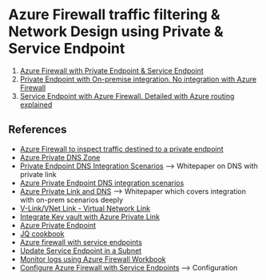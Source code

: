 # Azure Firewall traffic filtering & Network Design using Private & Service Endpoint

1. [Azure Firewall with Private Endpoint & Service Endpoint](azfw-pep-readme.md)
2. [Private Endpoint with On-premise integration. No integration with Azure Firewall](pep-on-prem-readme.md)
3. [Service Endpoint with Azure Firewall. Detailed with Azure routing explained](azfw-sep-route-readme.md)

## References
* [Azure Firewall to inspect traffic destined to a private endpoint](https://docs.microsoft.com/en-us/azure/private-link/inspect-traffic-with-azure-firewall)
* [Azure Private DNS Zone](https://docs.microsoft.com/en-us/azure/dns/private-dns-overview)
* [Private Endpoint DNS Integration Scenarios](https://github.com/dmauser/PrivateLink/tree/master/DNS-Integration-Scenarios) --> Whitepaper on DNS with private link
* [Azure Private Endpoint DNS integration scenarios](https://docs.microsoft.com/en-us/azure/private-link/private-endpoint-dns#dns-configuration-scenarios)
* [Azure Private Link and DNS](https://bloggerz.cloud/2020/12/18/azure-private-link-and-dns/) --> Whitepaper which covers integration with on-prem scenarios deeply
* [V-Link/VNet Link - Virtual Network Link](https://docs.microsoft.com/en-us/azure/dns/private-dns-virtual-network-links)
* [Integrate Key vault with Azure Private Link](https://docs.microsoft.com/en-us/azure/key-vault/general/private-link-service)
* [Azure Private Endpoint](https://docs.microsoft.com/en-us/azure/private-link/private-endpoint-overview)
* [JQ cookbook](https://github.com/stedolan/jq/wiki/Cookbook#filter-objects-based-on-the-contents-of-a-key)
* [Azure firewall with service endpoints](https://docs.microsoft.com/en-us/azure/firewall/firewall-faq#how-do-i-set-up-azure-firewall-with-my-service-endpoints)
* [Update Service Endpoint in a Subnet](https://docs.microsoft.com/en-us/cli/azure/network/vnet/subnet?view=azure-cli-latest#az_network_vnet_subnet_update)
* [Monitor logs using Azure Firewall Workbook](https://docs.microsoft.com/en-us/azure/firewall/firewall-workbook)
* [Configure Azure Firewall with Service Endpoints](https://techcommunity.microsoft.com/t5/fasttrack-for-azure/using-azure-firewall-as-a-network-virtual-appliance-nva/ba-p/1972934) --> Configuration